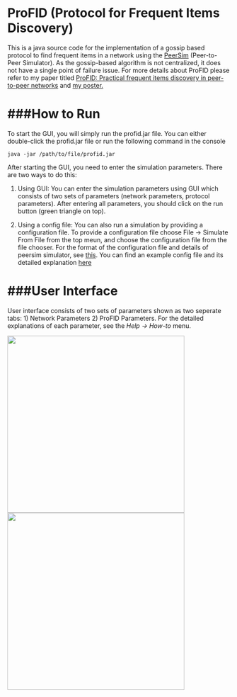 ProFID (Protocol for Frequent Items Discovery)
======
This is a java source code for the implementation of a gossip based protocol to find frequent items in a network using the [PeerSim](http://peersim.sourceforge.net/) (Peer-to-Peer Simulator). As the gossip-based algorithm is not centralized, it does not have a single point of failure issue. For more details about ProFID please refer to my paper titled [ProFID: Practical frequent items discovery in peer-to-peer networks](http://dl.acm.org/citation.cfm?id=2480149) and [my poster.](http://www.utdallas.edu/~emrah.cem/papers/ACM32012.pptx)

###How to Run
==============
To start the GUI, you will simply run the profid.jar file. You can either double-click the profid.jar file or run the following command in the console

``java -jar /path/to/file/profid.jar``

After starting the GUI, you need to enter the simulation parameters. There are two ways to do this:

1) Using GUI: You can enter the simulation parameters using GUI which consists of two sets of parameters (network parameters, protocol parameters). After entering all parameters, you should click on the run button (green triangle on top).

2) Using a config file: You can also run a simulation by providing a configuration file. To provide a configuration file choose File -> Simulate From File from the top meun, and choose the configuration file from the file chooser. For the format of the configuration file and details of peersim simulator, see [this](http://peersim.sourceforge.net/#docs). You can find an example config file and its detailed explanation [here](http://peersim.sourceforge.net/tutorial1/tutorial1.html)

###User Interface
=================
User interface consists of two sets of parameters shown as two seperate tabs: 1) Network Parameters 2) ProFID Parameters. For the detailed explanations of each parameter, see the *Help -> How-to* menu.

[<img src="https://utdallas.edu/~emrah.cem/img/profid/profid_snapshot1.png" width="400">](https://utdallas.edu/~emrah.cem) [<img src="https://utdallas.edu/~emrah.cem/img/profid/profid_snapshot2.png" width="400">](https://utdallas.edu/~emrah.cem)

